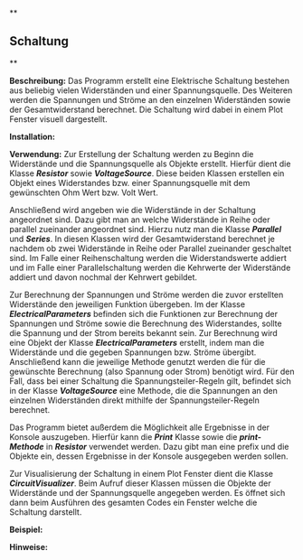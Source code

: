 **

## Schaltung

**

**Beschreibung:**
Das Programm erstellt eine Elektrische Schaltung bestehen aus beliebig vielen Widerständen und einer Spannungsquelle. Des Weiteren werden die Spannungen und Ströme an den einzelnen Widerständen sowie der Gesamtwiderstand berechnet. Die Schaltung wird dabei in einem Plot Fenster visuell dargestellt. 

**Installation:**


**Verwendung:**
Zur Erstellung der Schaltung werden zu Beginn die Widerstände und die Spannungsquelle als Objekte erstellt. Hierfür dient die Klasse ***Resistor*** sowie ***VoltageSource***. 
Diese beiden Klassen erstellen ein Objekt eines Widerstandes bzw. einer Spannungsquelle mit dem gewünschten Ohm Wert bzw. Volt Wert. 

Anschließend wird  angeben wie die Widerstände in der Schaltung angeordnet sind. Dazu gibt man an welche Widerstände in Reihe oder parallel zueinander angeordnet sind.  Hierzu nutz man die Klasse ***Parallel*** und ***Series***. In diesen Klassen wird der Gesamtwiderstand berechnet je nachdem ob zwei Widerstände in Reihe oder Parallel zueinander geschaltet sind. Im Falle einer Reihenschaltung werden die Widerstandswerte addiert und im Falle einer Parallelschaltung werden die Kehrwerte der Widerstände addiert und davon nochmal der Kehrwert gebildet. 

Zur Berechnung der Spannungen und Ströme werden die zuvor erstellten Widerstände den jeweiligen Funktion übergeben. Im der Klasse ***ElectricalParameters*** befinden sich die Funktionen zur Berechnung der Spannungen und Ströme sowie die Berechnung des Widerstandes, sollte die Spannung und der Strom bereits bekannt sein. Zur Berechnung wird eine Objekt der Klasse ***ElectricalParameters*** erstellt, indem man die Widerstände und die gegeben Spannungen bzw. Ströme übergibt. Anschließend kann die jeweilige Methode genutzt werden die für die gewünschte Berechnung (also Spannung oder Strom) benötigt wird. Für den Fall, dass bei einer Schaltung die Spannungsteiler-Regeln gilt, befindet sich in der Klasse ***VoltageSource*** eine Methode, die die Spannungen an den einzelnen Widerständen direkt mithilfe der Spannungsteiler-Regeln berechnet. 

Das Programm bietet außerdem die Möglichkeit alle Ergebnisse in der Konsole auszugeben. Hierfür kann die ***Print*** Klasse sowie die ***print-Methode*** in ***Resistor***  verwendet werden. Dazu gibt man eine prefix und die Objekte ein, dessen Ergebnisse in der Konsole ausgegeben werden sollen.

Zur Visualisierung der Schaltung in einem Plot Fenster dient die Klasse 
***CircuitVisualizer***. Beim Aufruf dieser Klassen müssen die Objekte der Widerstände und der Spannungsquelle angegeben werden. Es öffnet sich dann beim Ausführen des gesamten Codes ein Fenster welche die Schaltung darstellt. 

**Beispiel:**

**Hinweise:**
